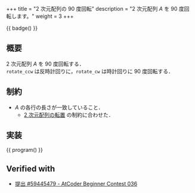 +++
title = "2 次元配列の 90 度回転"
description = "2 次元配列 $A$ を 90 度回転します。"
weight = 3
+++

{{ badge() }}

## 概要
2 次元配列 $A$ を 90 度回転する．\
`rotate_ccw` は反時計回りに，`rotate_cw` は時計回りに 90 度回転する．

## 制約
- $A$ の各行の長さが一致していること．
    - [2 次元配列の転置](../transpose) の制約に合わせた．

## 実装
{{ program() }}

## Verified with
- [提出 #59445479 - AtCoder Beginner Contest 036](https://atcoder.jp/contests/abc036/submissions/59445479)
